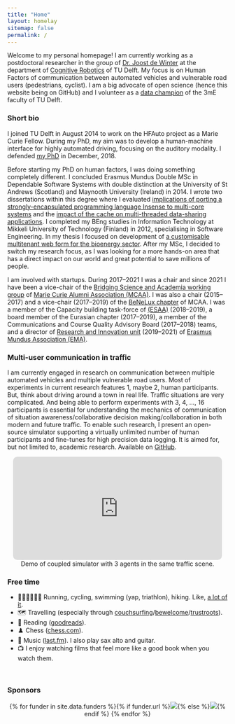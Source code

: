 ```yaml
---
title: "Home"
layout: homelay
sitemap: false
permalink: /
---
```


<style>
code {padding: 6px 8px; font-size: 90%;}
</style>

Welcome to my personal homepage! I am currently working as a postdoctoral researcher in the group of [Dr. Joost de Winter](https://sites.google.com/site/jcfdewinter) at the department of [Cognitive Robotics](https://www.tudelft.nl/3me/over/afdelingen/cognitive-robotics-cor) of TU Delft. My focus is on Human Factors of communication between automated vehicles and vulnerable road users (pedestrians, cyclist). I am a big advocate of open science (hence this website being on GitHub) and I volunteer as a [data champion](https://openworking.wordpress.com/2019/08/19/switch-gear-drive-the-uptake-of-open-science-within-your-research-team) of the 3mE faculty of TU Delft. 


### Short bio
I joined TU Delft in August 2014 to work on the HFAuto project as a Marie Curie Fellow. During my PhD, my aim was to develop a human-machine interface for highly automated driving, focusing on the auditory modality. I defended [my PhD](/papers/bazilinskyy2018auditoryinterface.pdf) in December, 2018.

Before starting my PhD on human factors, I was doing something completely different. I concluded Erasmus Mundus Double MSc in Dependable Software Systems with double distinction at the University of St Andrews (Scotland) and Maynooth University (Ireland) in 2014. I wrote two dissertations within this degree where I evaluated [implications of porting a strongly-encapsulated programming language Insense to multi-core systems](https://www.researchgate.net/publication/281319882_Multi-core_Insense) and the [impact of the cache on multi-threaded data-sharing applications](https://www.researchgate.net/publication/282074873_Impact_of_cache_on_data-sharing_in_multi-threaded_programmes). I completed my BEng studies in Information Technology at Mikkeli University of Technology (Finland) in 2012, specialising in Software Engineering. In my thesis I focused on development of [a customisable multitenant web form for the bioenergy sector](https://www.researchgate.net/publication/312948358_Customisable_multitenant_web_form_with_JSF_and_MySQL). After my MSc, I decided to switch my research focus, as I was looking for a more hands-on area that has a direct impact on our world and great potential to save millions of people.

I am involved with startups. During 2017–2021 I was a chair and since 2021 I have been a vice-chair of the [Bridging Science and Academia working group](https://www.mariecuriealumni.eu/groups/bridging-science-and-business) of [Marie Curie Alumni Association (MCAA)](https://www.mariecuriealumni.eu). I was also a chair (2015–2017) and a vice-chair (2017–2019) of the [BeNeLux chapter](https://www.mariecuriealumni.eu/groups/benelux-chapter) of MCAA. I was a member of the Capacity building task-force of [(ESAA)](https://www.esaa-eu.org) (2018–2019), a board member of the Eurasian chapter (2017–2019), a member of the Communications and Course Quality Advisory Board (2017–2018) teams, and a director of [Research and Innovation unit](https://www.em-a.eu/unit-riu) (2019–2021) of [Erasmus Mundus Association (EMA)](https://www.em-a.eu/).

### Multi-user communication in traffic
I am currently engaged in research on communication between multiple automated vehicles and multiple vulnerable road users. Most of experiments in current research features 1, maybe 2, human participants. But, think about driving around a town in real life. Traffic situations are very complicated. And being able to perform experiments with 3, 4, ..., 16 participants is essential for understanding the mechanics of communication of situation awareness/collaborative decision making/collaboration in both modern and future traffic. To enable such research, I present an open-source simulator supporting a virtually unlimited number of human participants and fine-tunes for high precision data logging. It is aimed for, but not limited to, academic research. Available on [GitHub](https://github.com/bazilinskyy/coupled-sim).

<div class="row" style="text-align:center">
  <iframe style="display:inline-block; border-radius: 10px; border:0px solid #FFF; width: 95%; height: 236px" src="https://www.youtube.com/embed/W2VWLYnTYrM?&loop=1&autoplay=1&mute=1" frameborder="0" allowfullscreen></iframe>
  Demo of coupled simulator with 3 agents in the same traffic scene.
</div>

### Free time
* 🏃‍♂🚴‍♂️🏊‍♂️ Running, cycling, swimming (yap, triathlon), hiking. Like, [a lot of it](https://www.strava.com/athletes/7126007).
* 🗺️ Travelling (especially through [couchsurfing](https://www.couchsurfing.com/people/pavlo.bazilinskyy)/[bewelcome](https://www.bewelcome.org/members/bazilinskyy)/[trustroots](https://www.trustroots.org/profile/bazilinskyy)).
* 📖 Reading ([goodreads](https://www.goodreads.com/user/show/5571310-pavlo-bazilinskyy)).
* ♟️ Chess ([chess.com](https://www.chess.com/member/bazilinskyy)).
* 🎸 Music ([last.fm](https://www.last.fm/user/Hollgam)). I also play sax alto and guitar.
* 📺 I enjoy watching films that feel more like a good book when you watch them.

<br/>
<div class="well-md">
<h3>Sponsors</h3>
<div style='display:block; text-align:center; margin-left:auto; margin-right:auto;'>
 {% for funder in site.data.funders %}{% if funder.url %}<a href="{{funder.url}}" target="_blank"><img src='/images/logopic/{{ funder.image }}' style='max-height: 70px; max-width: 170px;'/></a>{% else %}<img src='/images/logopic/{{ funder.image }}' class='mycenter' style='max-height: 70px; max-width: 170px;'/>{% endif %}   {% endfor %}
</div>

</div>


